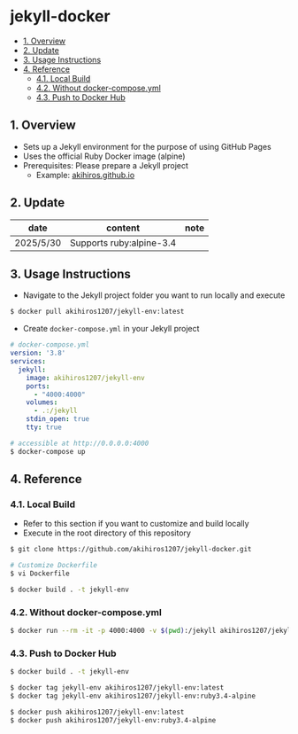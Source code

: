 # jekyll-docker

- [1. Overview](#1-overview)
- [2. Update](#2-update)
- [3. Usage Instructions](#3-usage-instructions)
- [4. Reference](#4-reference)
  - [4.1. Local Build](#41-local-build)
  - [4.2. Without docker-compose.yml](#42-without-docker-composeyml)
  - [4.3. Push to Docker Hub](#43-push-to-docker-hub)

## 1. Overview

- Sets up a Jekyll environment for the purpose of using GitHub Pages
- Uses the official Ruby Docker image (alpine)
- Prerequisites: Please prepare a Jekyll project
  - Example: [akihiros.github.io](https://github.com/akihiros/akihiros.github.io)

## 2. Update

| date | content | note |
|------|---------|------|
| 2025/5/30 | Supports ruby:alpine-3.4 | |

## 3. Usage Instructions

- Navigate to the Jekyll project folder you want to run locally and execute

```sh
$ docker pull akihiros1207/jekyll-env:latest
```

- Create `docker-compose.yml` in your Jekyll project

```yml
# docker-compose.yml
version: '3.8'
services:
  jekyll:
    image: akihiros1207/jekyll-env
    ports:
      - "4000:4000"
    volumes:
      - .:/jekyll
    stdin_open: true
    tty: true
```

```sh
# accessible at http://0.0.0.0:4000
$ docker-compose up
```

## 4. Reference

### 4.1. Local Build

- Refer to this section if you want to customize and build locally
- Execute in the root directory of this repository

```sh
$ git clone https://github.com/akihiros1207/jekyll-docker.git

# Customize Dockerfile
$ vi Dockerfile

$ docker build . -t jekyll-env
```

### 4.2. Without docker-compose.yml

```sh
$ docker run --rm -it -p 4000:4000 -v $(pwd):/jekyll akihiros1207/jekyll-env
```

### 4.3. Push to Docker Hub

```sh
$ docker build . -t jekyll-env

$ docker tag jekyll-env akihiros1207/jekyll-env:latest
$ docker tag jekyll-env akihiros1207/jekyll-env:ruby3.4-alpine

$ docker push akihiros1207/jekyll-env:latest
$ docker push akihiros1207/jekyll-env:ruby3.4-alpine
```
